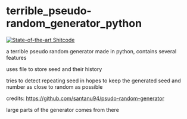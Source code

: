 # terrible_pseudo-random_generator_python
[![State-of-the-art Shitcode](https://img.shields.io/static/v1?label=State-of-the-art&message=Shitcode&color=7B5804)](https://github.com/trekhleb/state-of-the-art-shitcode)

a terrible pseudo random generator made in python, contains several features

uses file to store seed and their history

tries to detect repeating seed in hopes to keep the generated seed and number as close to random as possible



credits: https://github.com/santanu94/psudo-random-generator

large parts of the generator comes from there

